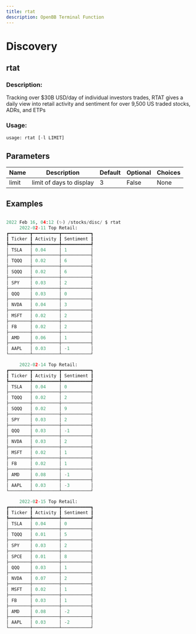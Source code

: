 ```yaml
---
title: rtat
description: OpenBB Terminal Function
---
```


# Discovery

## rtat

### Description: 

Tracking over $30B USD/day of individual investors trades, RTAT gives a daily view into retail activity and sentiment for over 9,500 US traded stocks, ADRs, and ETPs

### Usage: 
```python
usage: rtat [-l LIMIT]
```

## Parameters

| Name | Description | Default | Optional | Choices |
| ---- | ----------- | ------- | -------- | ------- |
| limit | limit of days to display | 3 | False | None |


## Examples

```python

2022 Feb 16, 04:12 (✨) /stocks/disc/ $ rtat
     2022-02-11 Top Retail:
┏━━━━━━━━┳━━━━━━━━━━┳━━━━━━━━━━━┓
┃ Ticker ┃ Activity ┃ Sentiment ┃
┡━━━━━━━━╇━━━━━━━━━━╇━━━━━━━━━━━┩
│ TSLA   │ 0.04     │ 1         │
├────────┼──────────┼───────────┤
│ TQQQ   │ 0.02     │ 6         │
├────────┼──────────┼───────────┤
│ SQQQ   │ 0.02     │ 6         │
├────────┼──────────┼───────────┤
│ SPY    │ 0.03     │ 2         │
├────────┼──────────┼───────────┤
│ QQQ    │ 0.03     │ 0         │
├────────┼──────────┼───────────┤
│ NVDA   │ 0.04     │ 3         │
├────────┼──────────┼───────────┤
│ MSFT   │ 0.02     │ 2         │
├────────┼──────────┼───────────┤
│ FB     │ 0.02     │ 2         │
├────────┼──────────┼───────────┤
│ AMD    │ 0.06     │ 1         │
├────────┼──────────┼───────────┤
│ AAPL   │ 0.03     │ -1        │
└────────┴──────────┴───────────┘

     2022-02-14 Top Retail:
┏━━━━━━━━┳━━━━━━━━━━┳━━━━━━━━━━━┓
┃ Ticker ┃ Activity ┃ Sentiment ┃
┡━━━━━━━━╇━━━━━━━━━━╇━━━━━━━━━━━┩
│ TSLA   │ 0.04     │ 0         │
├────────┼──────────┼───────────┤
│ TQQQ   │ 0.02     │ 2         │
├────────┼──────────┼───────────┤
│ SQQQ   │ 0.02     │ 9         │
├────────┼──────────┼───────────┤
│ SPY    │ 0.03     │ 2         │
├────────┼──────────┼───────────┤
│ QQQ    │ 0.03     │ -1        │
├────────┼──────────┼───────────┤
│ NVDA   │ 0.03     │ 2         │
├────────┼──────────┼───────────┤
│ MSFT   │ 0.02     │ 1         │
├────────┼──────────┼───────────┤
│ FB     │ 0.02     │ 1         │
├────────┼──────────┼───────────┤
│ AMD    │ 0.08     │ -1        │
├────────┼──────────┼───────────┤
│ AAPL   │ 0.03     │ -3        │
└────────┴──────────┴───────────┘

     2022-02-15 Top Retail:
┏━━━━━━━━┳━━━━━━━━━━┳━━━━━━━━━━━┓
┃ Ticker ┃ Activity ┃ Sentiment ┃
┡━━━━━━━━╇━━━━━━━━━━╇━━━━━━━━━━━┩
│ TSLA   │ 0.04     │ 0         │
├────────┼──────────┼───────────┤
│ TQQQ   │ 0.01     │ 5         │
├────────┼──────────┼───────────┤
│ SPY    │ 0.03     │ 2         │
├────────┼──────────┼───────────┤
│ SPCE   │ 0.01     │ 8         │
├────────┼──────────┼───────────┤
│ QQQ    │ 0.03     │ 1         │
├────────┼──────────┼───────────┤
│ NVDA   │ 0.07     │ 2         │
├────────┼──────────┼───────────┤
│ MSFT   │ 0.02     │ 1         │
├────────┼──────────┼───────────┤
│ FB     │ 0.03     │ 1         │
├────────┼──────────┼───────────┤
│ AMD    │ 0.08     │ -2        │
├────────┼──────────┼───────────┤
│ AAPL   │ 0.03     │ -2        │
└────────┴──────────┴───────────┘

```

